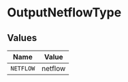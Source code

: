 # OutputNetflowType


## Values

| Name      | Value     |
| --------- | --------- |
| `NETFLOW` | netflow   |